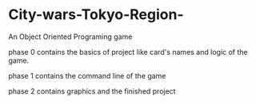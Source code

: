 # City-wars-Tokyo-Region-
An Object Oriented Programing game

phase 0 contains the basics of project like card's names and logic of the game.

phase 1 contains the command line of the game

phase 2 contains graphics and the finished project
